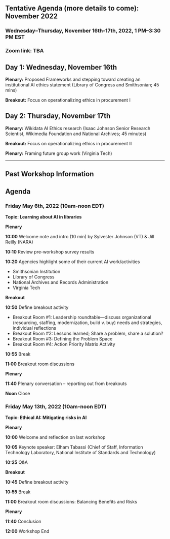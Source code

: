 ## Tentative Agenda (more details to come): November 2022
### Wednesday–Thursday, November 16th-17th, 2022, 1 PM–3:30 PM EST
### Zoom link: TBA

## Day 1: Wednesday, November 16th 

**Plenary:** Proposed Frameworks and stepping toward creating an institutional AI ethics statement (Library of Congress and Smithsonian; 45 mins)

**Breakout:** Focus on operationalizing ethics in procurement I 


## Day 2: Thursday, November 17th

**Plenary:** Wikidata AI Ethics research (Isaac Johnson Senior Research Scientist, Wikimedia Foundation and National Archives; 45 minutes)

**Breakout:** Focus on operationalizing ethics in procurement II 

**Plenary:** Framing future group work (Virginia Tech)

***

## Past Workshop Information

## Agenda

### Friday May 6th, 2022 (10am-noon EDT)

**Topic: Learning about AI in libraries**

**Plenary**

  **10:00** Welcome note and intro (10 min) by Sylvester Johnson (VT) & Jill Reilly (NARA)

  **10:10** Review pre-workshop survey results

  **10:20** Agencies highlight some of their current AI work/activities 

  - Smithsonian Institution
  - Library of Congress
  - National Archives and Records Administration
  - Virginia Tech

**Breakout**

  **10:50** Define breakout activity

  - Breakout Room #1: Leadership roundtable—discuss organizational (resourcing, staffing, modernization, build v. buy) needs and strategies, individual reflections
  - Breakout Room #2: Lessons learned; Share a problem, share a solution?
  - Breakout Room #3: Defining the Problem Space 
  - Breakout Room #4: Action Priority Matrix Activity

  **10:55** Break

  **11:00** Breakout room discussions

**Plenary**

  **11:40** Plenary conversation – reporting out from breakouts
  
  **Noon** Close


### Friday May 13th, 2022 (10am-noon EDT)

**Topic: Ethical AI: Mitigating risks in AI**

**Plenary**

 **10:00** Welcome and reflection on last workshop

 **10:05** Keynote speaker: Elham Tabassi (Chief of Staff, Information Technology Laboratory, National Institute of Standards and Technology)

 **10:25** Q&A
 
**Breakout**

 **10:45** Define breakout activity

 **10:55** Break

 **11:00** Breakout room discussions: Balancing Benefits and Risks
 
**Plenary**

 **11:40** Conclusion
 
 **12:00** Workshop End
